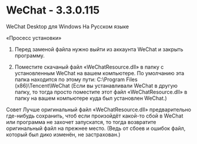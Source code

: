 # WeChat - 3.3.0.115
WeChat Desktop для Windows На Русском языке

«Просесс установки»
1. Перед заменой файла нужно выйти из аккаунта WeChat и закрыть программу.

2. Поместите скачаный файл «WeChatResource.dll» в папку с установленным WeChat на вашем компьютере. По умолчанию эта папка находится по этому пути: C:\Program Files (x86)\Tencent\WeChat
(Если вы устанавливали WeChat в другую папку, то тогда просто поместите этот файл «WeChatResource.dll» в папку на вашем компьютере куда был установлен WeChat.)

Совет
Лучше оригинальный файл «WeChatResource.dll» предварительно где-нибудь сохранить, чтоб если произойдёт какой-то сбой в WeChat или программа не захочет запускатся, то тогда возвратите оригинальный файл на прежнее место.
(Ведь от сбоев и ошибок файл, который был дико изменён, не застрахован.)

